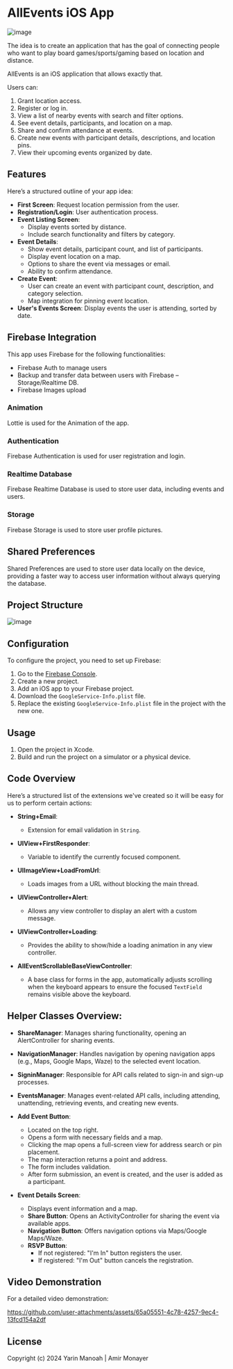 # AllEvents iOS App
![image](https://github.com/user-attachments/assets/3ddd42bf-60b0-4bb4-804a-0526b0c68478)

The idea is to create an application that has the goal of connecting people who want to play board games/sports/gaming based on location and distance.

AllEvents is an iOS application that allows exactly that.

Users can:
1. Grant location access.
2. Register or log in.
3. View a list of nearby events with search and filter options.
4. See event details, participants, and location on a map.
5. Share and confirm attendance at events.
6. Create new events with participant details, descriptions, and location pins.
7. View their upcoming events organized by date.


## Features
Here’s a structured outline of your app idea:

- **First Screen**: Request location permission from the user.
- **Registration/Login**: User authentication process.
- **Event Listing Screen**:
  - Display events sorted by distance.
  - Include search functionality and filters by category.
- **Event Details**:
  - Show event details, participant count, and list of participants.
  - Display event location on a map.
  - Options to share the event via messages or email.
  - Ability to confirm attendance.
- **Create Event**:
  - User can create an event with participant count, description, and category selection.
  - Map integration for pinning event location.
- **User's Events Screen**: Display events the user is attending, sorted by date.

## Firebase Integration

This app uses Firebase for the following functionalities:

- Firebase Auth to manage users
- Backup and transfer data between users with Firebase – Storage/Realtime DB.
- Firebase Images upload 

### Animation

Lottie is used for the Animation of the app.

### Authentication

Firebase Authentication is used for user registration and login.

### Realtime Database

Firebase Realtime Database is used to store user data, including events and users.

### Storage

Firebase Storage is used to store user profile pictures.

## Shared Preferences

Shared Preferences are used to store user data locally on the device, providing a faster way to access user information without always querying the database.

## Project Structure
![image](https://github.com/user-attachments/assets/ea5058cc-d758-4288-afab-04c1f1c2a5bb)

## Configuration

To configure the project, you need to set up Firebase:

1. Go to the [Firebase Console](https://console.firebase.google.com/).
2. Create a new project.
3. Add an iOS app to your Firebase project.
4. Download the `GoogleService-Info.plist` file.
5. Replace the existing `GoogleService-Info.plist` file in the project with the new one.

## Usage

1. Open the project in Xcode.
2. Build and run the project on a simulator or a physical device.

## Code Overview
Here’s a structured list of the extensions we've created so it will be easy for us to perform certain actions:

- **String+Email**: 
  - Extension for email validation in `String`.

- **UIView+FirstResponder**: 
  - Variable to identify the currently focused component.

- **UIImageView+LoadFromUrl**: 
  - Loads images from a URL without blocking the main thread.

- **UIViewController+Alert**: 
  - Allows any view controller to display an alert with a custom message.

- **UIViewController+Loading**: 
  - Provides the ability to show/hide a loading animation in any view controller.

- **AllEventScrollableBaseViewController**: 
  - A base class for forms in the app, automatically adjusts scrolling when the keyboard appears to ensure the focused `TextField` remains visible above the keyboard.

## Helper Classes Overview:

- **ShareManager**: Manages sharing functionality, opening an AlertController for sharing events.
- **NavigationManager**: Handles navigation by opening navigation apps (e.g., Maps, Google Maps, Waze) to the selected event location.
- **SigninManager**: Responsible for API calls related to sign-in and sign-up processes.
- **EventsManager**: Manages event-related API calls, including attending, unattending, retrieving events, and creating new events.


- **Add Event Button**:
  - Located on the top right.
  - Opens a form with necessary fields and a map.
  - Clicking the map opens a full-screen view for address search or pin placement.
  - The map interaction returns a point and address.
  - The form includes validation.
  - After form submission, an event is created, and the user is added as a participant.

- **Event Details Screen**:
  - Displays event information and a map.
  - **Share Button**: Opens an ActivityController for sharing the event via available apps.
  - **Navigation Button**: Offers navigation options via Maps/Google Maps/Waze.
  - **RSVP Button**: 
    - If not registered: "I'm In" button registers the user.
    - If registered: "I'm Out" button cancels the registration.


## Video Demonstration

For a detailed video demonstration:

https://github.com/user-attachments/assets/65a05551-4c78-4257-9ec4-13fcd154a2df


## License
Copyright (c) 2024 Yarin Manoah | Amir Monayer
